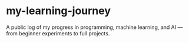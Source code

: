# my-learning-journey
A public log of my progress in programming, machine learning, and AI — from beginner experiments to full projects.
